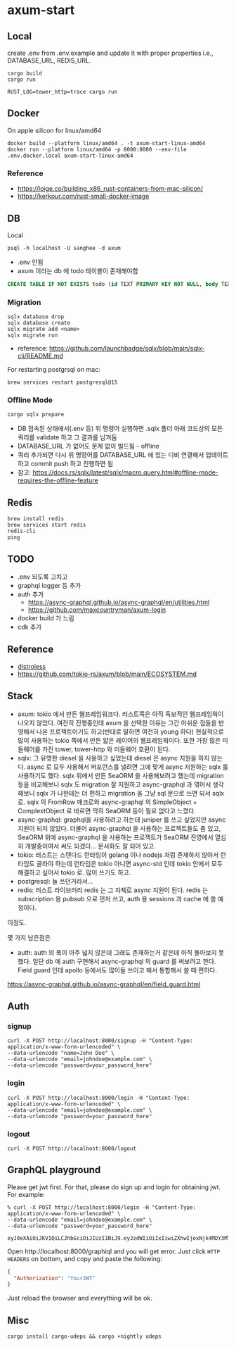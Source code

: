 # axum-start

## Local

create .env from .env.example and update it with proper properties i.e., DATABASE_URL, REDIS_URL.

```
cargo build
cargo run
```

```
RUST_LOG=tower_http=trace cargo run
```

## Docker

On apple silicon for linux/amd64

```
docker build --platform linux/amd64 . -t axum-start-linux-amd64
docker run --platform linux/amd64 -p 8000:8000 --env-file .env.docker.local axum-start-linux-amd64
```

### Reference

- https://loige.co/building_x86_rust-containers-from-mac-silicon/
- https://kerkour.com/rust-small-docker-image

## DB

Local

```
psql -h localhost -U sanghee -d axum
```

- .env 안됨
- axum 이라는 db 에 todo 테이블이 존재해야함

```sql
CREATE TABLE IF NOT EXISTS todo (id TEXT PRIMARY KEY NOT NULL, body TEXT NOT NULL, complete BOOLEAN NOT NULL);
```

### Migration

```
sqlx database drop
sqlx database create
sqlx migrate add <name>
sqlx migrate run
```

- reference: https://github.com/launchbadge/sqlx/blob/main/sqlx-cli/README.md

For restarting postgrsql on mac:

```
brew services restart postgresql@15
```

### Offline Mode

```
cargo sqlx prepare
```

- DB 접속된 상태에서(.env 등) 위 명령어 실행하면 .sqlx 폴더 아래 코드상의 모든 쿼리를 validate 하고 그 결과를 남겨둠
- DATABASE_URL 가 없어도 문제 없이 빌드됨 - offline
- 쿼리 추가되면 다시 위 명령어를 DATABASE_URL 에 있는 디비 연결해서 업데이트하고 commit push 하고 진행하면 됨
- 참고: https://docs.rs/sqlx/latest/sqlx/macro.query.html#offline-mode-requires-the-offline-feature

## Redis

```
brew install redis
brew services start redis
redis-cli
ping
```

## TODO

- .env 되도록 고치고
- graphql logger 등 추가
- auth 추가
  - https://async-graphql.github.io/async-graphql/en/utilities.html
  - https://github.com/maxcountryman/axum-login
- docker build 가 느림
- cdk 추가

## Reference

- [distroless](https://github.com/GoogleContainerTools/distroless/blob/main/examples/rust/Dockerfile)
- https://github.com/tokio-rs/axum/blob/main/ECOSYSTEM.md

## Stack

- axum: tokio 에서 만든 웹프레임워크다. 러스트쪽은 아직 독보적인 웹프레임웍이 나오지 않았다. 여전히 진행중인데 axum 을 선택한 이유는 그간 아쉬운 점들을 반영해서 나온 프로젝트이기도 하고(반대로 말하면 여전히 young 하다) 현실적으로 많이 사용하는 tokio 쪽에서 만든 얇은 레이어의 웹프레임웍이다. 또한 가장 많은 미들웨어를 가진 tower, tower-http 와 미들웨어 호환이 된다.
- sqlx: 그 유명한 diesel 을 사용하고 싶었는데 diesel 은 async 지원을 하지 않는다. async 로 모두 사용해서 퍼포먼스를 낼려면 그에 맞게 async 지원하는 sqlx 를 사용하기도 했다. sqlx 위에서 만든 SeaORM 을 사용해보려고 했는데 migration 등을 비교해보니 sqlx 도 migration 잘 지원하고 async-graphql 과 엮어서 생각해보니 sqlx 가 나한테는 더 편하고 migration 을 그냥 sql 문으로 쓰면 되서 sqlx 로. sqlx 의 FromRow 매크로와 async-graphql 의 SimpleObject + ComplextObject 로 바르면 딱히 SeaORM 등이 필요 없다고 느꼈다.
- async-graphql: graphql을 사용하려고 하는데 juniper 를 쓰고 싶었지만 async 지원이 되지 않았다. 더불어 async-graphql 을 사용하는 프로젝트들도 좀 있고, SeaORM 위에 async-graphql 을 사용하는 프로젝트가 SeaORM 진영에서 열심히 개발중이여서 써도 되겠다... 문서화도 잘 되어 있고.
- tokio: 러스트는 스탠다드 런타임이 golang 이나 nodejs 처럼 존재하지 않아서 런타임도 골라야 하는데 런타임은 tokio 아니면 async-std 인데 tokio 안에서 모두 해결하고 싶어서 tokio 로. 많이 쓰기도 하고.
- postgresql: 늘 쓰던거라서...
- redis: 러스트 라이브러리 redis 는 그 자체로 async 지원이 된다. redis 는 subscription 용 pubsub 으로 먼저 쓰고, auth 용 sessions 과 cache 에 쓸 예정이다.

이정도.

몇 가지 남은점은

- auth: auth 의 폭이 아주 넓지 않은데 그래도 존재하는거 같은데 아직 돌아보지 못했다. 일단 db 에 auth 구현해서 async-graphql 의 guard 를 써보려고 한다. Field guard 인데 apollo 등에서도 많이들 쓰이고 해서 통합해서 쓸 때 편하다.

https://async-graphql.github.io/async-graphql/en/field_guard.html

## Auth

### signup

```
curl -X POST http://localhost:8000/signup -H "Content-Type: application/x-www-form-urlencoded" \
--data-urlencode "name=John Doe" \
--data-urlencode "email=johndoe@example.com" \
--data-urlencode "password=your_password_here"
```

### login

```
curl -X POST http://localhost:8000/login -H "Content-Type: application/x-www-form-urlencoded" \
--data-urlencode "email=johndoe@example.com" \
--data-urlencode "password=your_password_here"
```

### logout

```
curl -X POST http://localhost:8000/logout
```

## GraphQL playground

Please get jwt first. For that, please do sign up and login for obtaining jwt. For example:

```
% curl -X POST http://localhost:8000/login -H "Content-Type: application/x-www-form-urlencoded" \
--data-urlencode "email=johndoe@example.com" \
--data-urlencode "password=your_password_here"

eyJ0eXAiOiJKV1QiLCJhbGciOiJIUzI1NiJ9.eyJzdWIiOiIxIiwiZXhwIjoxNjk4MDY3MTk0fQ.XKidkbycvqAHXvq7Hle_mWaaMy6YH_AtsMaYgd0OaVU
```

Open http://localhost:8000/graphiql and you will get error. Just click `HTTP HEADERS` on bottom, and copy and paste the following:

```json
{
  "Authorization": "YourJWT"
}
```

Just reload the browser and everything will be ok.

## Misc

```
cargo install cargo-udeps && cargo +nightly udeps
```
